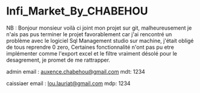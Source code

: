 # Infi_Market_By_CHABEHOU

NB : Bonjour monsieur voilà ci joint mon projet sur git, malheureusement je n'ais pas pus terminer le projet favorablement car j'ai rencontré un problème avec le logiciel
Sql Management studio sur machine, j'était obligé de tous reprendre 0 zero,
Certaines fonctionnalité n'ont pas pu etre implémenter comme l'export excel et le filtre vraiment désolé pour le desagrement, je promet de me rattrapper.

admin email : auxence.chabehou@gmail.com
mdt: 1234

caissiaer email : lou.lauriat@gmail.com
mdp: 1234
